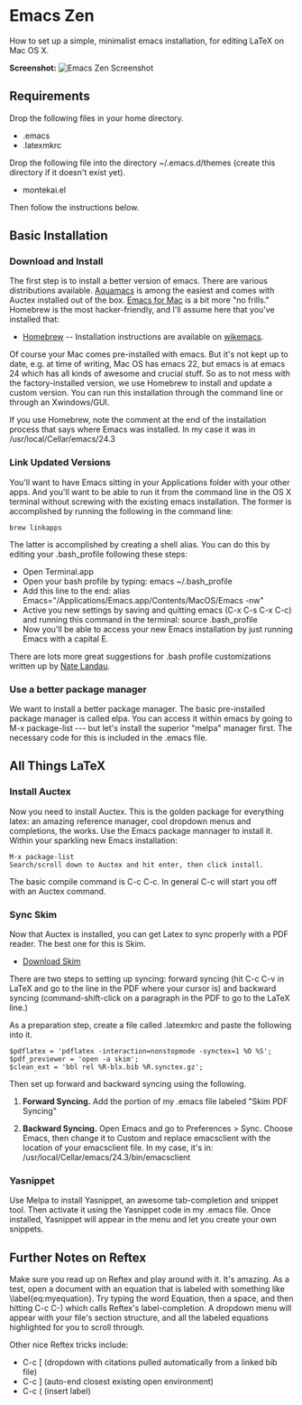 Emacs Zen
========

How to set up a simple, minimalist emacs installation, for editing LaTeX on Mac OS X.

**Screenshot:**
![Emacs Zen Screenshot](http://personal.lse.ac.uk/robert49/misc/emacs-shot.png "Emacs Zen Screenshot")

## Requirements

Drop the following files in your home directory.

- .emacs
- .latexmkrc

Drop the following file into the directory ~/.emacs.d/themes (create this directory if it doesn't exist yet).

- montekai.el

Then follow the instructions below.

## Basic Installation

### Download and Install

The first step is to install a better version of emacs. There are various distributions available. [Aquamacs](http://aquamacs.org/) is among the easiest and comes with Auctex installed out of the box. [Emacs for Mac](http://emacsformacosx.com/) is a bit more "no frills." Homebrew is the most hacker-friendly, and I'll assume here that you've installed that:

- [Homebrew](http://brew.sh/) -- Installation instructions are available on [wikemacs](http://wikemacs.org/wiki/Installing_Emacs_on_OS_X).

Of course your Mac comes pre-installed with emacs. But it's not kept up to date, e.g. at time of writing, Mac OS has emacs 22, but emacs is at emacs 24 which has all kinds of awesome and crucial stuff. So as to not mess with the factory-installed version, we use Homebrew to install and update a custom version. You can run this installation through the command line or through an Xwindows/GUI.

If you use Homebrew, note the comment at the end of the installation process that says where Emacs was installed. In my case it was in /usr/local/Cellar/emacs/24.3

### Link Updated Versions

You'll want to have Emacs sitting in your Applications folder with your other apps. And you'll want to be able to run it from the command line in the OS X terminal without screwing with the existing emacs installation. The former is accomplished by running the following in the command line:

	brew linkapps

The latter is accomplished by creating a shell alias. You can do this by editing your .bash_profile following these steps:

- Open Terminal.app	
- Open your bash profile by typing: emacs ~/.bash_profile
- Add this line to the end: alias Emacs="/Applications/Emacs.app/Contents/MacOS/Emacs -nw"
- Active you new settings by saving and quitting emacs (C-x C-s C-x C-c) and running this command in the terminal: source .bash_profile
- Now you'll be able to access your new Emacs installation by just running Emacs with a capital E.

There are lots more great suggestions for .bash profile customizations written up by  [Nate Landau](http://natelandau.com/my-mac-osx-bash_profile/).

### Use a better package manager

We want to install a better package manager. The basic pre-installed package manager is called elpa. You can access it within emacs by going to M-x package-list --- but let's install the superior "melpa" manager first. The necessary code for this is included in the .emacs file.

## All Things LaTeX

### Install Auctex

Now you need to install Auctex. This is the golden package for everything latex: an amazing reference manager, cool dropdown menus and completions, the works. Use the Emacs package mannager to install it. Within your sparkling new Emacs installation:

	M-x package-list
	Search/scroll down to Auctex and hit enter, then click install.

The basic compile command is C-c C-c. In general C-c will start you off with an Auctex command.

### Sync Skim

Now that Auctex is installed, you can get Latex to sync properly with a PDF reader. The best one for this is Skim.

- [Download Skim](http://skim-app.sourceforge.net/)

There are two steps to setting up syncing: forward syncing (hit C-c C-v in LaTeX and go to the line in the PDF where your cursor is) and backward syncing (command-shift-click on a paragraph in the PDF to go to the LaTeX line.)

As a preparation step, create a file called .latexmkrc and paste the following into it.

	$pdflatex = 'pdflatex -interaction=nonstopmode -synctex=1 %O %S';
	$pdf_previewer = 'open -a skim';
	$clean_ext = 'bbl rel %R-blx.bib %R.synctex.gz';

Then set up forward and backward syncing using the following.

1. **Forward Syncing.** Add the portion of my .emacs file labeled "Skim PDF Syncing"

2. **Backward Syncing.** Open Emacs and go to Preferences > Sync. Choose Emacs, then change it to Custom and replace emacsclient with the location of your emacsclient file. In my case, it's in: /usr/local/Cellar/emacs/24.3/bin/emacsclient

### Yasnippet

Use Melpa to install Yasnippet, an awesome tab-completion and snippet tool. Then activate it using the Yasnippet code in my .emacs file. Once installed, Yasnippet will appear in the menu and let you create your own snippets.

## Further Notes on Reftex

Make sure you read up on Reftex and play around with it. It's amazing. As a test, open a document with an equation that is labeled with something like \label{eq:myequation}. Try typing the word Equation, then a space, and then hitting C-c C-) which calls Reftex's label-completion. A dropdown menu will appear with your file's section structure, and all the labeled equations highlighted for you to scroll through.

Other nice Reftex tricks include:

- C-c [ (dropdown with citations pulled automatically from a linked bib file)
- C-c ] (auto-end closest existing open environment)
- C-c ( (insert label)
